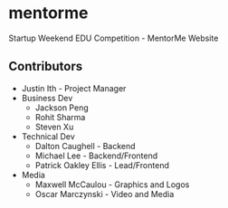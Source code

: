 # mentorme

Startup Weekend EDU Competition - MentorMe Website

## Contributors

-   Justin Ith - Project Manager
-   Business Dev
    -   Jackson Peng
    -   Rohit Sharma
    -   Steven Xu
-   Technical Dev
    -   Dalton Caughell - Backend
    -   Michael Lee - Backend/Frontend
    -   Patrick Oakley Ellis - Lead/Frontend
-   Media
    -   Maxwell McCaulou - Graphics and Logos
    -   Oscar Marczynski - Video and Media

    